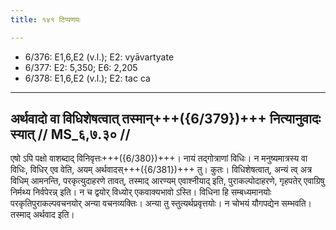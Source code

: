 ```yaml
---
title: १४१ टिप्पणयः

---
```

- 6/376: E1,6,E2 (v.l.); E2: vyāvartyate
- 6/377: E2: 5,350; E6: 2,205
- 6/378: E1,6,E2 (v.l.); E2: tac ca

____________________________________________


## अर्थवादो वा विधिशेषत्वात् तस्मान्+++({6/379})+++ नित्यानुवादः स्यात् // MS_६,७.३० //

एषो ऽपि पक्षो वाशब्दाद् विनिवृत्तः+++({6/380})+++। नायं तद्गोत्राणां विधिः। न मनुष्यमात्रस्य वा विधिः, विधिर् एव वेति, अयम् अर्थवादस्+++({6/381})+++ तु। कुतः। विधिशेषत्वात्, अन्यं त्व् अत्र विधिम् आमनन्ति, परकृत्युदाहरणे तावत्, तस्माद् आरण्यम् एवाश्नीयाद् इति, पुराकल्पोदाहरणे, गृहपतेर् एवाग्रिषु निर्मथ्य निर्वपेरन्न् इति। न च द्वयोर् विध्योर् एकवाक्यभावो ऽस्ति। विधिना हि सम्बध्यमानयोः परकृतिपुराकल्पवचनयोर् अन्या वचनव्यक्तिः। अन्या तु स्तुत्यर्थप्रवृत्तयोः। न चोभयं यौगपद्येन सम्भवति। तस्माद् अर्थवाद इति।